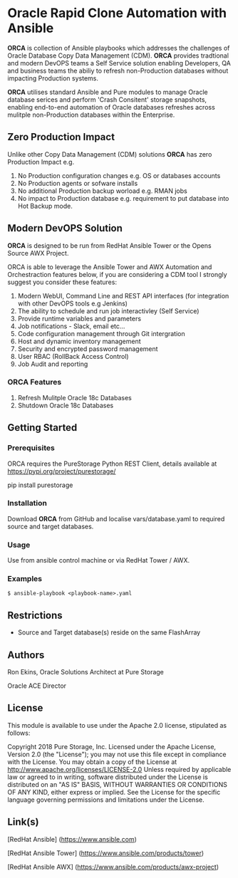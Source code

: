 # Oracle Rapid Clone Automation with Ansible

**ORCA** is collection of Ansible playbooks which addresses the challenges of Oracle Database Copy Data Management (CDM). 
**ORCA** provides tradtional and modern DevOPS teams a Self Service solution enabling Developers, QA and business teams the abiliy to refresh non-Production databases without impacting Production systems.

**ORCA** utilises standard Ansible and Pure modules to manage Oracle database serices and perform 'Crash Consitent' storage snapshots, enabling end-to-end automation of Oracle databases refreshes across mulitple non-Production databases within the Enterprise. 

## Zero Production Impact
Unlike other Copy Data Management (CDM) solutions **ORCA** has zero Production Impact e.g.
1. No Production configuration changes e.g. OS or databases accounts
1. No Production agents or sofware installs
1. No additional Production backup worload e.g. RMAN jobs
1. No impact to Production database e.g. requirement to put database into Hot Backup mode.

## Modern DevOPS Solution
**ORCA** is designed to be run from RedHat Ansible Tower or the Opens Source AWX Project.

ORCA is able to leverage the Ansible Tower and AWX Automation and Orchestraction features below, if you are considering a CDM tool I strongly suggest you consider these features:

1. Modern WebUI, Command Line and REST API interfaces (for integration with other DevOPS tools e.g Jenkins)
1. The ability to schedule and run job interactivley (Self Service)
1. Provide runtime variables and parameters 
1. Job notifications - Slack, email etc...
1. Code configuration management through Git intergration
1. Host and dynamic inventory management
1. Security and encrypted password management
1. User RBAC (RollBack Access Control)
1. Job Audit and reporting

### ORCA Features
1. Refresh Mulitple Oracle 18c Databases
1. Shutdown Oracle 18c Databases

## Getting Started

### Prerequisites

ORCA requires the PureStorage Python REST Client, details available at https://pypi.org/project/purestorage/

pip install purestorage

### Installation

Download **ORCA** from GitHub and localise vars/database.yaml to required source and target databases.

### Usage

Use from ansible control machine or via RedHat Tower / AWX.

### Examples
`
$ ansible-playbook <playbook-name>.yaml
`

## Restrictions

- Source and Target database(s) reside on the same FlashArray

## Authors

Ron Ekins, Oracle Solutions Architect at Pure Storage

Oracle ACE Director

## License

This module is available to use under the Apache 2.0 license, stipulated as follows:

Copyright 2018 Pure Storage, Inc.
Licensed under the Apache License, Version 2.0 (the "License"); you may not use this file except in compliance with the License. You may obtain a copy of the License at http://www.apache.org/licenses/LICENSE-2.0 Unless required by applicable law or agreed to in writing, software distributed under the License is distributed on  an "AS IS" BASIS, WITHOUT WARRANTIES OR CONDITIONS OF ANY KIND, either express or implied. See the License for the specific language governing permissions and limitations under the License.

## Link(s)

[RedHat Ansible] (https://www.ansible.com)

[RedHat Ansible Tower] (https://www.ansible.com/products/tower)

[RedHat Ansible AWX] (https://www.ansible.com/products/awx-project)

 

